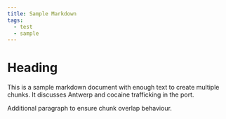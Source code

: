 ```yaml
---
title: Sample Markdown
tags:
  - test
  - sample
---
```


# Heading

This is a sample markdown document with enough text to create multiple chunks.
It discusses Antwerp and cocaine trafficking in the port.

Additional paragraph to ensure chunk overlap behaviour.
